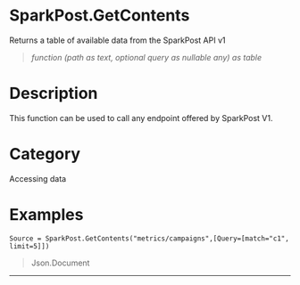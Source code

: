 ﻿# SparkPost.GetContents
Returns a table of available data from the SparkPost API v1
> _function (path as text, optional query as nullable any) as table_
# Description 
This function can be used to call any endpoint offered by SparkPost V1.
# Category 
Accessing data
# Examples 

```
Source = SparkPost.GetContents("metrics/campaigns",[Query=[match="c1", limit=5]])
```
> Json.Document
***
